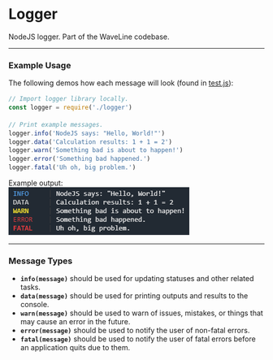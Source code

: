 # Logger
NodeJS logger. Part of the WaveLine codebase.

---

### Example Usage
The following demos how each message will look (found in [test.js](test.js)):
```javascript
// Import logger library locally.
const logger = require('./logger')

// Print example messages.
logger.info('NodeJS says: "Hello, World!"')
logger.data('Calculation results: 1 + 1 = 2')
logger.warn('Something bad is about to happen!')
logger.error('Something bad happened.')
logger.fatal('Uh oh, big problem.')
```
Example output:<br>
![Example Output](test.png)

---

### Message Types

- **`info(message)`** should be used for updating statuses and other related tasks.
- **`data(message)`** should be used for printing outputs and results to the console.
- **`warn(message)`** should be used to warn of issues, mistakes, or things that may cause an error in the future.
- **`error(message)`** should be used to notify the user of non-fatal errors.
- **`fatal(message)`** should be used to notify the user of fatal errors before an application quits due to them.